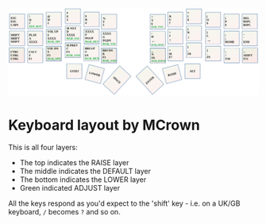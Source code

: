 ![the-frey-layout](https://raw.githubusercontent.com/MarioCorona/mcrown_pics/main/mcrown_layout.png)

# Keyboard layout by MCrown

This is all four layers:

- The top indicates the RAISE layer
- The middle indicates the DEFAULT layer
- The bottom indicates the LOWER layer
- Green indicated ADJUST layer

All the keys respond as you'd expect to the 'shift' key - i.e. on a UK/GB keyboard, `/` becomes `?` and so on.

